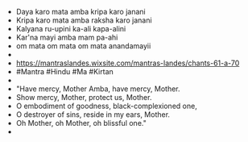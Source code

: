 - Daya karo mata amba kripa karo janani
- Kripa karo mata amba raksha karo janani
- Kalyana ru-upini ka-ali kapa-alini
- Kar'na mayi amba mam pa-ahi
- om mata om mata om mata anandamayii
-
- https://mantraslandes.wixsite.com/mantras-landes/chants-61-a-70
- #Mantra #Hindu #Ma #Kirtan
-
- "Have mercy, Mother Amba, have mercy, Mother.
- Show mercy, Mother, protect us, Mother.
- O embodiment of goodness, black-complexioned one,
- O destroyer of sins, reside in my ears, Mother.
- Oh Mother, oh Mother, oh blissful one."
-